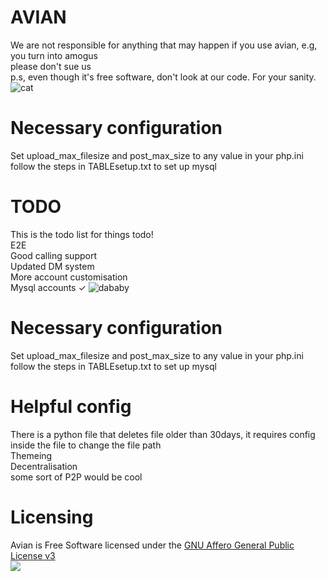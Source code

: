 # AVIAN
We are not responsible for anything that may happen if you use avian, e.g, you turn into amogus
<br>
please don't sue us
<br>
p.s, even though it's free software, don't look at our code. For your sanity.<br>
<img src="https://media.tenor.com/images/514bb71e0b07434490040567e4761357/tenor.gif" alt="cat">
<br>
# Necessary configuration
Set upload_max_filesize and post_max_size to any value in your php.ini <br>
follow the steps in TABLEsetup.txt to set up mysql
<br>
# TODO
This is the todo list for things todo!
<br>
E2E
<br>
Good calling support
<br>
Updated DM system
<br>
More account customisation
<br>
Mysql accounts ✓
<img src="https://media1.tenor.com/images/556f10e5351353577a7f5edf83c583ea/tenor.gif?itemid=21062222" alt="dababy">
<br>
# Necessary configuration
Set upload_max_filesize and post_max_size to any value in your php.ini <br>
follow the steps in TABLEsetup.txt to set up mysql
<br>
# Helpful config
There is a python file that deletes file older than 30days, it requires config inside the file to change the file path
<br>
Themeing <br>
Decentralisation <br>
some sort of P2P would be cool
# Licensing
Avian is Free Software licensed under the [GNU Affero General Public License v3](https://www.gnu.org/licenses/agpl-3.0.html) <br>
<img src="https://www.gnu.org/graphics/agplv3-with-text-162x68.png">

